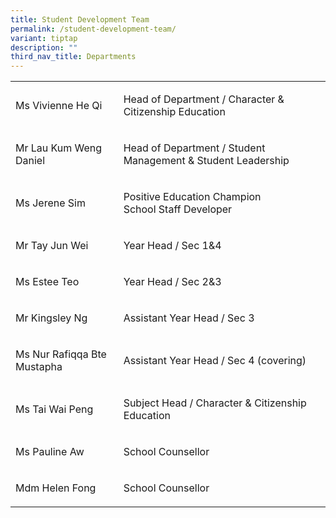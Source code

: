 ```yaml
---
title: Student Development Team
permalink: /student-development-team/
variant: tiptap
description: ""
third_nav_title: Departments
---
```

<table style="minWidth: 50px">
<colgroup>
<col>
<col>
</colgroup>
<tbody>
<tr>
<td rowspan="1" colspan="1">
<p>Ms Vivienne He Qi</p>
</td>
<td rowspan="1" colspan="1">
<p>Head of Department / Character &amp; Citizenship Education</p>
</td>
</tr>
<tr>
<td rowspan="1" colspan="1">
<p>Mr Lau Kum Weng Daniel</p>
</td>
<td rowspan="1" colspan="1">
<p>Head of Department / Student Management &amp; Student Leadership</p>
</td>
</tr>
<tr>
<td rowspan="1" colspan="1">
<p>Ms Jerene Sim</p>
</td>
<td rowspan="1" colspan="1">
<p>Positive Education Champion
<br>School Staff Developer</p>
</td>
</tr>
<tr>
<td rowspan="1" colspan="1">
<p>Mr Tay Jun Wei</p>
</td>
<td rowspan="1" colspan="1">
<p>Year Head / Sec 1&amp;4</p>
</td>
</tr>
<tr>
<td rowspan="1" colspan="1">
<p>Ms Estee Teo</p>
</td>
<td rowspan="1" colspan="1">
<p>Year Head / Sec 2&amp;3</p>
</td>
</tr>
<tr>
<td rowspan="1" colspan="1">
<p>Mr Kingsley Ng</p>
</td>
<td rowspan="1" colspan="1">
<p>Assistant Year Head / Sec 3</p>
</td>
</tr>
<tr>
<td rowspan="1" colspan="1">
<p>Ms Nur Rafiqqa Bte Mustapha</p>
</td>
<td rowspan="1" colspan="1">
<p>Assistant Year Head / Sec 4 (covering)</p>
</td>
</tr>
<tr>
<td rowspan="1" colspan="1">
<p>Ms Tai Wai Peng</p>
</td>
<td rowspan="1" colspan="1">
<p>Subject Head / Character &amp; Citizenship Education</p>
</td>
</tr>
<tr>
<td rowspan="1" colspan="1">
<p>Ms Pauline Aw</p>
</td>
<td rowspan="1" colspan="1">
<p>School Counsellor</p>
</td>
</tr>
<tr>
<td rowspan="1" colspan="1">
<p>Mdm Helen Fong</p>
</td>
<td rowspan="1" colspan="1">
<p>School Counsellor</p>
</td>
</tr>
</tbody>
</table>
<p></p>